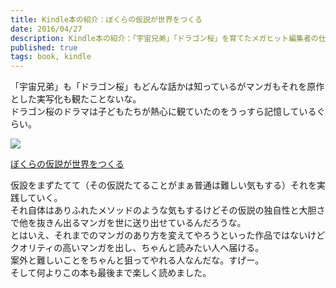 ```yaml
---
title: Kindle本の紹介：ぼくらの仮説が世界をつくる
date: 2016/04/27
description: Kindle本の紹介：「宇宙兄弟」「ドラゴン桜」を育てたメガヒット編集者の仕事論！ぼくらの仮説が世界をつくるの紹介
published: true
tags: book, kindle
---
```


「宇宙兄弟」も「ドラゴン桜」もどんな話かは知っているがマンガもそれを原作とした実写化も観たことないな。  
ドラゴン桜のドラマは子どもたちが熱心に観ていたのをうっすら記憶しているぐらい。

<div class="amazon-wrapper">
<p class="amazon-image">
<a  href="http://www.amazon.co.jp/gp/product/B0191AIN6W/ref=as_li_ss_il?ie=UTF8&camp=247&creative=7399&creativeASIN=B0191AIN6W&linkCode=as2&tag=uuuu-22"><img border="0" src="http://ws-fe.amazon-adsystem.com/widgets/q?_encoding=UTF8&ASIN=B0191AIN6W&Format=_SL250_&ID=AsinImage&MarketPlace=JP&ServiceVersion=20070822&WS=1&tag=uuuu-22" ></a><img src="http://ir-jp.amazon-adsystem.com/e/ir?t=uuuu-22&l=as2&o=9&a=B0191AIN6W" width="1" height="1" border="0" alt="" style="border:none !important; margin:0px !important;" />
</p>

<p class="amazon-text">
<a  href="http://www.amazon.co.jp/gp/product/B0191AIN6W/ref=as_li_ss_tl?ie=UTF8&camp=247&creative=7399&creativeASIN=B0191AIN6W&linkCode=as2&tag=uuuu-22">ぼくらの仮説が世界をつくる</a><img src="http://ir-jp.amazon-adsystem.com/e/ir?t=uuuu-22&l=as2&o=9&a=B0191AIN6W" width="1" height="1" border="0" alt="" style="border:none !important; margin:0px !important;" />
</p>
</div>

仮設をまずたてて（その仮説たてることがまぁ普通は難しい気もする）それを実践していく。  
それ自体はありふれたメソッドのような気もするけどその仮説の独自性と大胆さで他を抜きん出るマンガを世に送り出せているんだろうな。  
とはいえ、それまでのマンガのあり方を変えてやろうといった作品ではないけどクオリティの高いマンガを出し、ちゃんと読みたい人へ届ける。  
案外と難しいことをちゃんと狙ってやれる人なんだな。すげー。  
そして何よりこの本も最後まで楽しく読めました。
